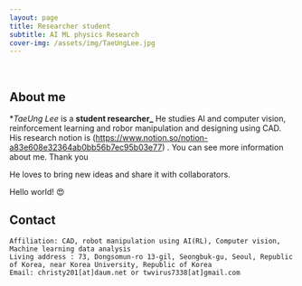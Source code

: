 ```yaml
---
layout: page
title: Researcher student
subtitle: AI ML physics Research 
cover-img: /assets/img/TaeUngLee.jpg
---
```


<br/>

## About me

**TaeUng Lee* is a **student researcher_**  He studies AI and computer vision, reinforcement learning and robor manipulation and designing using CAD. 
His research notion is (https://www.notion.so/notion-a83e608e32364ab0bb56b7ec95b03e77) . You can see more information about me. Thank you


He loves to bring new ideas and share it with collaborators. 

Hello world! &#128525;

## Contact

```
Affiliation: CAD, robot manipulation using AI(RL), Computer vision, Machine learning data analysis
Living address : 73, Dongsomun-ro 13-gil, Seongbuk-gu, Seoul, Republic of Korea, near Korea University, Republic of Korea
Email: christy201[at]daum.net or twvirus7338[at]gmail.com
```
